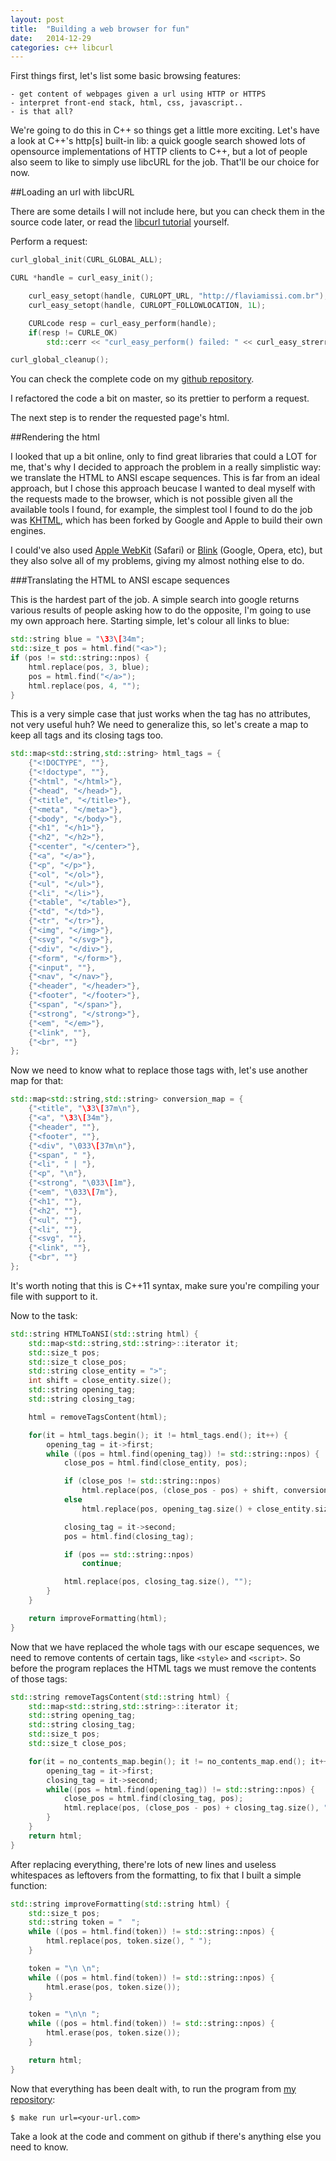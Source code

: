 ```yaml
---
layout: post
title:  "Building a web browser for fun"
date:   2014-12-29
categories: c++ libcurl
---
```



First things first, let's list some basic browsing features:

    - get content of webpages given a url using HTTP or HTTPS
    - interpret front-end stack, html, css, javascript..
    - is that all?


We're going to do this in C++ so things get a little more exciting. Let's have a look
at C++'s http[s] built-in lib: a quick google search showed lots of opensource implementations
of HTTP clients to C++, but a lot of people also seem to like to simply use libcURL for the job.
That'll be our choice for now.

##Loading an url with libcURL

There are some details I will not include here, but you can check them in the source code later, or
read the [libcurl tutorial](http://curl.haxx.se/libcurl/c/libcurl-tutorial.html) yourself.

Perform a request:

```c++
curl_global_init(CURL_GLOBAL_ALL);

CURL *handle = curl_easy_init();

    curl_easy_setopt(handle, CURLOPT_URL, "http://flaviamissi.com.br");
    curl_easy_setopt(handle, CURLOPT_FOLLOWLOCATION, 1L);

    CURLcode resp = curl_easy_perform(handle);
    if(resp != CURLE_OK)
        std::cerr << "curl_easy_perform() failed: " << curl_easy_strerror(resp) << std::endl;

curl_global_cleanup();
```

You can check the complete code on my [github repository](https://github.com/flaviamissi/webbrowser-experiment/blob/cc7b2e5a0bea22157707a0636af38a45bac1f999/main.cpp).

I refactored the code a bit on master, so its prettier to perform a request.

The next step is to render the requested page's html.

##Rendering the html

I looked that up a bit online, only to find great libraries that could a LOT for me, that's why I
decided to approach the problem in a really simplistic way: we translate the HTML to ANSI escape
sequences. This is far from an ideal approach, but I chose this approach beucase I wanted to deal myself
with the requests made to the browser, which is not possible given all the available tools I found, for example,
the simplest tool I found to do the job was [KHTML](http://en.wikipedia.org/wiki/KHTML), which has been forked by
Google and Apple to build their own engines.

I could've also used [Apple WebKit](http://en.wikipedia.org/wiki/WebKit) (Safari) or
[Blink](http://en.wikipedia.org/wiki/Blink_(layout_engine)) (Google, Opera, etc), but they also solve all of my
problems, giving my almost nothing else to do.

###Translating the HTML to ANSI escape sequences

This is the hardest part of the job. A simple search into google returns various results of people asking how to do
the opposite, I'm going to use my own approach here.
Starting simple, let's colour all links to blue:

```C++
std::string blue = "\33\[34m";
std::size_t pos = html.find("<a>");
if (pos != std::string::npos) {
    html.replace(pos, 3, blue);
    pos = html.find("</a>");
    html.replace(pos, 4, "");
}
```

This is a very simple case that just works when the tag has no attributes, not very useful huh?
We need to generalize this, so let's create a map to keep all tags and its closing tags too.

```C++
std::map<std::string,std::string> html_tags = {
    {"<!DOCTYPE", ""},
    {"<!doctype", ""},
    {"<html", "</html>"},
    {"<head", "</head>"},
    {"<title", "</title>"},
    {"<meta", "</meta>"},
    {"<body", "</body>"},
    {"<h1", "</h1>"},
    {"<h2", "</h2>"},
    {"<center", "</center>"},
    {"<a", "</a>"},
    {"<p", "</p>"},
    {"<ol", "</ol>"},
    {"<ul", "</ul>"},
    {"<li", "</li>"},
    {"<table", "</table>"},
    {"<td", "</td>"},
    {"<tr", "</tr>"},
    {"<img", "</img>"},
    {"<svg", "</svg>"},
    {"<div", "</div>"},
    {"<form", "</form>"},
    {"<input", ""},
    {"<nav", "</nav>"},
    {"<header", "</header>"},
    {"<footer", "</footer>"},
    {"<span", "</span>"},
    {"<strong", "</strong>"},
    {"<em", "</em>"},
    {"<link", ""},
    {"<br", ""}
};
```

Now we need to know what to replace those tags with, let's use another map for that:

```C++
std::map<std::string,std::string> conversion_map = {
    {"<title", "\33\[37m\n"},
    {"<a", "\33\[34m"},
    {"<header", ""},
    {"<footer", ""},
    {"<div", "\033\[37m\n"},
    {"<span", " "},
    {"<li", " | "},
    {"<p", "\n"},
    {"<strong", "\033\[1m"},
    {"<em", "\033\[7m"},
    {"<h1", ""},
    {"<h2", ""},
    {"<ul", ""},
    {"<li", ""},
    {"<svg", ""},
    {"<link", ""},
    {"<br", ""}
};
```

It's worth noting that this is C++11 syntax, make sure you're compiling your file with support to it.

Now to the task:

```C++
std::string HTMLToANSI(std::string html) {
    std::map<std::string,std::string>::iterator it;
    std::size_t pos;
    std::size_t close_pos;
    std::string close_entity = ">";
    int shift = close_entity.size();
    std::string opening_tag;
    std::string closing_tag;

    html = removeTagsContent(html);

    for(it = html_tags.begin(); it != html_tags.end(); it++) {
        opening_tag = it->first;
        while ((pos = html.find(opening_tag)) != std::string::npos) {
            close_pos = html.find(close_entity, pos);

            if (close_pos != std::string::npos)
                html.replace(pos, (close_pos - pos) + shift, conversion_map[opening_tag]);
            else
                html.replace(pos, opening_tag.size() + close_entity.size(), conversion_map[opening_tag]);

            closing_tag = it->second;
            pos = html.find(closing_tag);

            if (pos == std::string::npos)
                continue;

            html.replace(pos, closing_tag.size(), "");
        }
    }

    return improveFormatting(html);
}
```


Now that we have replaced the whole tags with our escape sequences, we need to remove contents of certain tags,
like `<style>` and `<script>`.
So before the program replaces the HTML tags we must remove the contents of those tags:

```C++
std::string removeTagsContent(std::string html) {
    std::map<std::string,std::string>::iterator it;
    std::string opening_tag;
    std::string closing_tag;
    std::size_t pos;
    std::size_t close_pos;

    for(it = no_contents_map.begin(); it != no_contents_map.end(); it++) {
        opening_tag = it->first;
        closing_tag = it->second;
        while((pos = html.find(opening_tag)) != std::string::npos) {
            close_pos = html.find(closing_tag, pos);
            html.replace(pos, (close_pos - pos) + closing_tag.size(), "");
        }
    }
    return html;
}
```

After replacing everything, there're lots of new lines and useless whitespaces as leftovers from the formatting,
to fix that I built a simple function:

```C++
std::string improveFormatting(std::string html) {
    std::size_t pos;
    std::string token = "  ";
    while ((pos = html.find(token)) != std::string::npos) {
        html.replace(pos, token.size(), " ");
    }

    token = "\n \n";
    while ((pos = html.find(token)) != std::string::npos) {
        html.erase(pos, token.size());
    }

    token = "\n\n ";
    while ((pos = html.find(token)) != std::string::npos) {
        html.erase(pos, token.size());
    }

    return html;
}
```

Now that everything has been dealt with, to run the program from [my repository](https://github.com/flaviamissi/webbrowser-experiment):

```shell
$ make run url=<your-url.com>
```

Take a look at the code and comment on github if there's anything else you need to know.
